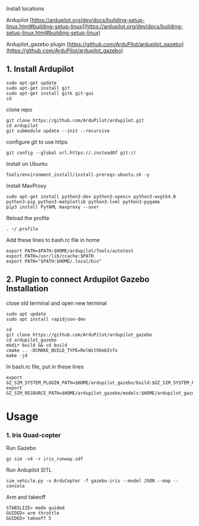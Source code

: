 Install locations

Ardupilot
[https://ardupilot.org/dev/docs/building-setup-linux.html#building-setup-linux](https://ardupilot.org/dev/docs/building-setup-linux.html#building-setup-linux)

Ardupilot_gazebo plugin
[https://github.com/ArduPilot/ardupilot_gazebo](https://github.com/ArduPilot/ardupilot_gazebo)

## 1. Install Ardupilot

```
sudo apt-get update
sudo apt-get install git
sudo apt-get install gitk git-gui
cd
```

clone repo
```
git clone https://github.com/ArduPilot/ardupilot.git
cd ardupilot
git submodule update --init --recursive
```

configure git to use https
```
git config --global url.https://.insteadOf git://
```

Install on Ubuntu
```
Tools/environment_install/install-prereqs-ubuntu.sh -y
```

Install MavProxy
```
sudo apt-get install python3-dev python3-opencv python3-wxgtk4.0 python3-pip python3-matplotlib python3-lxml python3-pygame
pip3 install PyYAML mavproxy --user
```

Reload the profile
```
. ~/.profile
```

Add these lines to bash.rc file in home
```
export PATH=$PATH:$HOME/ardupilot/Tools/autotest
export PATH=/usr/lib/ccache:$PATH
export PATH="$PATH:$HOME/.local/bin"
```


## 2. Plugin to connect Ardupilot Gazebo Installation
close old terminal and open new terminal
```
sudo apt update
sudo apt install rapidjson-dev
```

```
cd
git clone https://github.com/ArduPilot/ardupilot_gazebo
cd ardupilot_gazebo
mkdir build && cd build
cmake .. -DCMAKE_BUILD_TYPE=RelWithDebInfo
make -j4
```

In bash.rc file, put in these lines
```
export GZ_SIM_SYSTEM_PLUGIN_PATH=$HOME/ardupilot_gazebo/build:$GZ_SIM_SYSTEM_PLUGIN_PATH
export GZ_SIM_RESOURCE_PATH=$HOME/ardupilot_gazebo/models:$HOME/ardupilot_gazebo/worlds:$GZ_SIM_RESOURCE_PATH
```

# Usage
### 1. Iris Quad-copter
Run Gazebo
```
gz sim -v4 -r iris_runway.sdf
```

Run Ardupilot SITL
```
sim_vehicle.py -v ArduCopter -f gazebo-iris --model JSON --map --console
```

Arm and takeoff
```
STABILIZE> mode guided
GUIDED> arm throttle
GUIDED> takeoff 5
```
